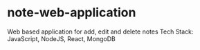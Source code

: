 # note-web-application
Web based application for add, edit and delete notes
Tech Stack: JavaScript, NodeJS, React, MongoDB
